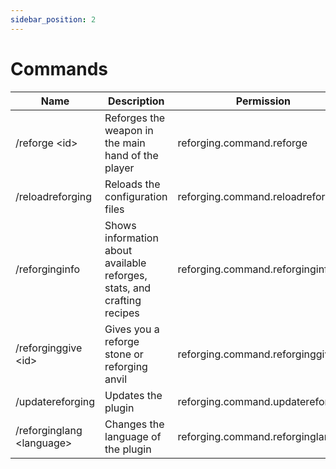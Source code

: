 ```yaml
---
sidebar_position: 2
---
```


# Commands

| Name | Description | Permission | Aliases | Default |
| --- | --- | --- | --- | --- |
| /reforge &lt;id&gt; | Reforges the weapon in the main hand of the player | reforging.command.reforge | N/A | OP |
| /reloadreforging | Reloads the configuration files | reforging.command.reloadreforging | /rr | OP |
| /reforginginfo | Shows information about available reforges, stats, and crafting recipes | reforging.command.reforginginfo | /ri | Yes |
| /reforginggive &lt;id&gt; | Gives you a reforge stone or reforging anvil | reforging.command.reforginggive | N/A | OP |
| /updatereforging | Updates the plugin | reforging.command.updatereforging | N/A | OP |
| /reforginglang &lt;language&gt; | Changes the language of the plugin | reforging.command.reforginglang | N/A | OP |
